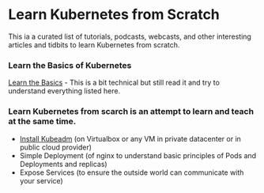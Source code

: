 # Learn Kubernetes from Scratch
This ia a curated list of tutorials, podcasts, webcasts, and other interesting articles and tidbits to learn Kubernetes from scratch.

### Learn the Basics of Kubernetes
[Learn the Basics](https://kubernetes.io/docs/tutorials/kubernetes-basics/) - This is a bit technical but still read it and try to understand everything listed here.

### Learn Kubernetes from scarch is an attempt to learn and teach at the same time.
* [Install Kubeadm](01-install-kubeadm.md) (on Virtualbox or any VM in private datacenter or in public cloud provider)
* Simple Deployment (of nginx to understand basic principles of Pods and Deployments and replicas)
* Expose Services (to ensure the outside world can communicate with your service)
